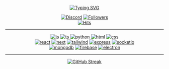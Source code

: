 <p align="center">
  <a href="https://git.io/typing-svg">
    <img src="https://readme-typing-svg.demolab.com?weight=300&size=30&pause=1000&color=2CDAF7&center=true&vCenter=true&width=435&lines=Angelo+Moraschi" alt="Typing SVG" />
  </a>
</p>

<p align="center">
  <a href="https://github.com/badges/shields"><img src="https://img.shields.io/badge/amoraschi-000000?style=for-the-badge&logo=discord" alt="Discord"></a>
  <a href="https://github.com/badges/shields"><img src="https://custom-icon-badges.demolab.com/github/followers/amoraschi?style=for-the-badge&labelColor=black&color=black&logo=person-add" alt="Followers"></a>
<!--   <a href="https://github.com/amoraschi"><img src="https://img.shields.io/badge/Student-blue?style=for-the-badge" alt="Learning"></a> -->
  <br />
  <a href="https://github.com/silentsoft/hits"><img src="https://hits.sh/github.com/amoraschi.svg?style=for-the-badge&color=0aba59&labelColor=0aba59&logo=github" alt="Hits"></a>
</p>

---

<p align="center">
<!--   <img src="https://cdn.jsdelivr.net/gh/devicons/devicon/icons/nodejs/nodejs-plain.svg" alt="nodejs" width="50"/> -->
<!--   <img src="https://raw.githubusercontent.com/devicons/devicon/master/icons/javascript/javascript-original.svg" alt="javascript" width="50"/> -->
<!--   <img src="https://raw.githubusercontent.com/devicons/devicon/master/icons/html5/html5-original-wordmark.svg" alt="html" width="40"/> -->
<!--   <img src="https://raw.githubusercontent.com/devicons/devicon/master/icons/css3/css3-original-wordmark.svg" alt="css" width="40"/> -->
<!--   <img src="https://raw.githubusercontent.com/devicons/devicon/master/icons/react/react-original.svg" alt="react" width="40"/> -->
<!--   <img src="https://cdn.jsdelivr.net/gh/devicons/devicon/icons/typescript/typescript-original.svg" alt="ts" width="50"/> -->
<!--   <img src="https://cdn.jsdelivr.net/gh/devicons/devicon/icons/python/python-original.svg" alt="python" width="50"/> -->
  <a href="https://github.com/developStorm/simple-badges"><img src="https://img.shields.io/badge/JavaScript-F7DF1E?logo=javascript&logoColor=000&style=for-the-badge" alt="js"/></a>
  <a href="https://github.com/developStorm/simple-badges"><img src="https://img.shields.io/badge/TypeScript-3178C6?logo=typescript&logoColor=fff&style=for-the-badge" alt="ts"/></a>
  <a href="https://github.com/developStorm/simple-badges"><img src="https://img.shields.io/badge/Python-3776AB?logo=python&logoColor=fff&style=for-the-badge" alt="python"/></a>
  <a href="https://github.com/developStorm/simple-badges"><img src="https://img.shields.io/badge/HTML5-E34F26?logo=html5&logoColor=fff&style=for-the-badge" alt="html"/></a>
  <a href="https://github.com/developStorm/simple-badges"><img src="https://img.shields.io/badge/CSS3-1572B6?logo=css3&logoColor=fff&style=for-the-badge" alt="css"/></a>
  <br />
<!--   <img src="https://raw.githubusercontent.com/amoraschi/amoraschi/master/svg/next.svg" alt="next" width="50"/> -->
<!--   <img src="https://cdn.jsdelivr.net/gh/devicons/devicon/icons/tailwindcss/tailwindcss-plain.svg" alt="tailwind" width="50"/> -->
<!--   <img src="https://cdn.jsdelivr.net/gh/devicons/devicon/icons/express/express-original.svg" alt="express" width="50"/> -->
<!--   <img src="https://cdn.jsdelivr.net/gh/devicons/devicon/icons/socketio/socketio-original.svg" alt="socketio" width="50"/> -->
  <a href="https://github.com/developStorm/simple-badges"><img src="https://img.shields.io/badge/React-61DAFB?logo=react&logoColor=000&style=for-the-badge" alt="react"/></a>
  <a href="https://github.com/developStorm/simple-badges"><img src="https://img.shields.io/badge/Next.js-000?logo=nextdotjs&logoColor=fff&style=for-the-badge" alt="next"/></a>
  <a href="https://github.com/developStorm/simple-badges"><img src="https://img.shields.io/badge/Tailwind%20CSS-06B6D4?logo=tailwindcss&logoColor=fff&style=for-the-badge" alt="tailwind"/></a>
  <a href="https://github.com/developStorm/simple-badges"><img src="https://img.shields.io/badge/Express-000?logo=express&logoColor=fff&style=for-the-badge" alt="express"/></a>
  <a href="https://github.com/developStorm/simple-badges"><img src="https://img.shields.io/badge/Socket.io-010101?logo=socketdotio&logoColor=fff&style=for-the-badge" alt="socketio"/></a>
  <br />
<!--   <img src="https://cdn.jsdelivr.net/gh/devicons/devicon/icons/mongodb/mongodb-original-wordmark.svg" alt="mongodb" width="50"/> -->
<!--   <img src="https://cdn.jsdelivr.net/gh/devicons/devicon/icons/firebase/firebase-plain.svg" alt="firebase" width="50"/> -->
<!--   <img src="https://cdn.jsdelivr.net/gh/devicons/devicon/icons/electron/electron-original.svg" alt="electron" width="50"/> -->
  <a href="https://github.com/developStorm/simple-badges"><img src="https://img.shields.io/badge/MongoDB-47A248?logo=mongodb&logoColor=fff&style=for-the-badge" alt="mongodb"/></a>
  <a href="https://github.com/developStorm/simple-badges"><img src="https://img.shields.io/badge/Firebase-FFCA28?logo=firebase&logoColor=000&style=for-the-badge" alt="firebase"/></a>
  <a href="https://github.com/developStorm/simple-badges"><img src="https://img.shields.io/badge/Electron-47848F?logo=electron&logoColor=fff&style=for-the-badge" alt="electron"/></a>
</p>

---

<p align="center">
<!--   <img src="https://github-readme-stats.vercel.app/api?username=amoraschi&show_icons=true&hide=&count_private=true&title_color=0891b2&text_color=ffffff&icon_color=0891b2&bg_color=1c1917&hide_border=true&show_icons=true" alt="amoraschi's GitHub stats" width="420px"/> -->
<!--   <br /> -->
  <a href="https://git.io/streak-stats">
    <img src="https://streak-stats.demolab.com?user=amoraschi&theme=transparent&hide_border=true&background=0%2C00000000%2C838383&currStreakNum=FFFFFF&sideNums=FFFFFF&currStreakLabel=FFFFFF&sideLabels=FFFFFF&dates=FFFFFF&stroke=000000&ring=FFFFFF&fire=FFFFFF" alt="GitHub Streak" />
  </a>
</p>

<!-- WEATHER -->
<!-- WEATHER END -->
<!-- Hi, if you're reading this... -->
